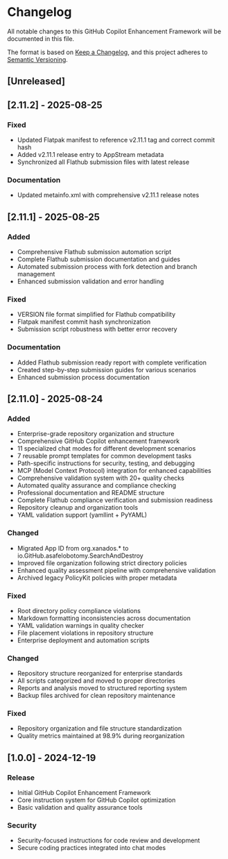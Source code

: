 # Changelog

All notable changes to this GitHub Copilot Enhancement Framework will be documented in this file.

The format is based on [Keep a Changelog](https://keepachangelog.com/en/1.0.0/),
and this project adheres to [Semantic Versioning](https://semver.org/spec/v2.0.0.html).

## [Unreleased]

## [2.11.2] - 2025-08-25

### Fixed

- Updated Flatpak manifest to reference v2.11.1 tag and correct commit hash
- Added v2.11.1 release entry to AppStream metadata
- Synchronized all Flathub submission files with latest release

### Documentation

- Updated metainfo.xml with comprehensive v2.11.1 release notes

## [2.11.1] - 2025-08-25

### Added

- Comprehensive Flathub submission automation script
- Complete Flathub submission documentation and guides
- Automated submission process with fork detection and branch management
- Enhanced submission validation and error handling

### Fixed

- VERSION file format simplified for Flathub compatibility
- Flatpak manifest commit hash synchronization
- Submission script robustness with better error recovery

### Documentation

- Added Flathub submission ready report with complete verification
- Created step-by-step submission guides for various scenarios
- Enhanced submission process documentation

## [2.11.0] - 2025-08-24

### Added

- Enterprise-grade repository organization and structure
- Comprehensive GitHub Copilot enhancement framework
- 11 specialized chat modes for different development scenarios
- 7 reusable prompt templates for common development tasks
- Path-specific instructions for security, testing, and debugging
- MCP (Model Context Protocol) integration for enhanced capabilities
- Comprehensive validation system with 20+ quality checks
- Automated quality assurance and compliance checking
- Professional documentation and README structure
- Complete Flathub compliance verification and submission readiness
- Repository cleanup and organization tools
- YAML validation support (yamllint + PyYAML)

### Changed

- Migrated App ID from org.xanados.* to io.GitHub.asafelobotomy.SearchAndDestroy
- Improved file organization following strict directory policies
- Enhanced quality assessment pipeline with comprehensive validation
- Archived legacy PolicyKit policies with proper metadata

### Fixed

- Root directory policy compliance violations
- Markdown formatting inconsistencies across documentation
- YAML validation warnings in quality checker
- File placement violations in repository structure
- Enterprise deployment and automation scripts

### Changed

- Repository structure reorganized for enterprise standards
- All scripts categorized and moved to proper directories
- Reports and analysis moved to structured reporting system
- Backup files archived for clean repository maintenance

### Fixed

- Repository organization and file structure standardization
- Quality metrics maintained at 98.9% during reorganization

## [1.0.0] - 2024-12-19

### Release

- Initial GitHub Copilot Enhancement Framework
- Core instruction system for GitHub Copilot optimization
- Basic validation and quality assurance tools

### Security

- Security-focused instructions for code review and development
- Secure coding practices integrated into chat modes
